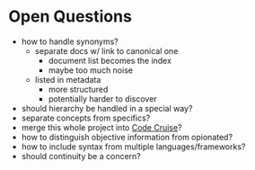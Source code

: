 # Open Questions

* how to handle synonyms?
    * separate docs w/ link to canonical one
        * document list becomes the index
        * maybe too much noise
    * listed in metadata
        * more structured
        * potentially harder to discover
* should hierarchy be handled in a special way?
* separate concepts from specifics?
* merge this whole project into [Code Cruise](https://github.com/afeld/code_cruise)?
* how to distinguish objective information from opionated?
* how to include syntax from multiple languages/frameworks?
* should continuity be a concern?
